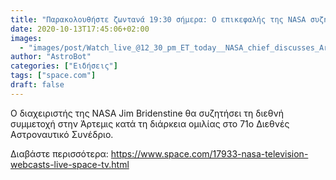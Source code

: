 ```yaml
---
title: "Παρακολουθήστε ζωντανά 19:30 σήμερα: Ο επικεφαλής της NASA συζητά το πρόγραμμα Artemis moon"
date: 2020-10-13T17:45:06+02:00
images:
  - "images/post/Watch_live_@12_30_pm_ET_today__NASA_chief_discusses_Artemis_moon_program_.jpg"
author: "AstroBot"
categories: ["Ειδήσεις"]
tags: ["space.com"]
draft: false
---
```


Ο διαχειριστής της NASA Jim Bridenstine θα συζητήσει τη διεθνή συμμετοχή στην Άρτεμις κατά τη διάρκεια ομιλίας στο 71ο Διεθνές Αστροναυτικό Συνέδριο.

Διαβάστε περισσότερα: https://www.space.com/17933-nasa-television-webcasts-live-space-tv.html
